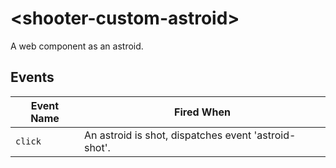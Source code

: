 # &lt;shooter-custom-astroid&gt;

A web component as an astroid. 


## Events

| Event Name | Fired When |
|------------|------------|
| `click`| An astroid is shot, dispatches event 'astroid-shot'.